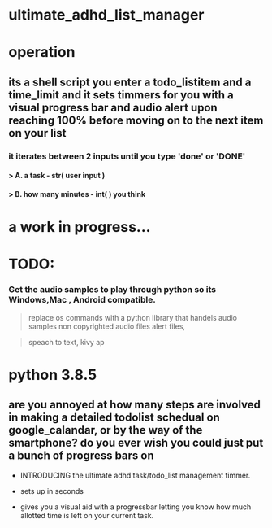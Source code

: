 # ultimate_adhd_list_manager

# operation


## its a shell script you enter a todo_listitem and a time_limit and it sets timmers for you with a visual progress bar and audio alert upon reaching 100% before moving on to the next item on your list

### it iterates between 2 inputs until you type 'done' or 'DONE'

#### > A. a task - str( user input )
#### > B. how many minutes - int( )  you think  



# a work in progress...


# TODO: 

###  Get the audio samples to play through python so its Windows,Mac , Android compatible. 
> replace os commands with a python library that handels audio samples
> non copyrighted audio files alert files,

> speach to text, kivy ap 



# python 3.8.5

## are you annoyed at how many steps are involved in making a detailed todolist schedual on google_calandar, or by the way of the smartphone? do you ever wish you could just put a bunch of progress bars on 

- INTRODUCING the ultimate adhd task/todo_list management timmer. 

- sets up in seconds 

- gives you a visual aid with a progressbar letting you know how much allotted time is left on your current task. 

 
